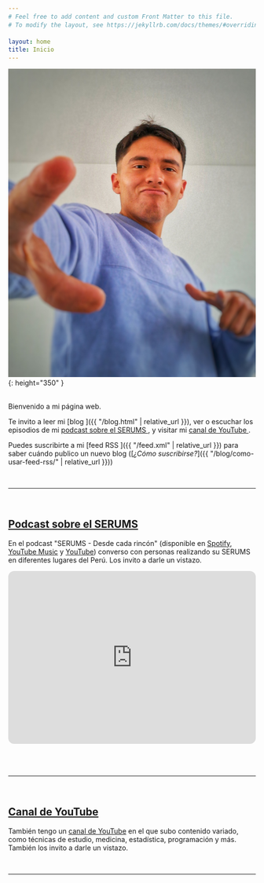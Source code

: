 ```yaml
---
# Feel free to add content and custom Front Matter to this file.
# To modify the layout, see https://jekyllrb.com/docs/themes/#overriding-theme-defaults

layout: home
title: Inicio
---
```


![Mi foto](/assets/images/photo_me_2_edited.jpeg){: height="350" }

<br>
Bienvenido a mi página web.

Te invito a leer mi [blog <i class="fa-solid fa-blog"></i>]({{ "/blog.html" | relative_url }}), ver o escuchar los episodios de mi [podcast sobre el SERUMS <i class="fa-solid fa-podcast"></i>](https://open.spotify.com/show/5zKn2IuA8PAWdPmB3RcqJn?si=cf0d5d737a0b4028), y visitar mi [canal de YouTube <i class="fab fa-youtube"></i>](https://www.youtube.com/@danimedi555).

Puedes suscribirte a mi [feed RSS <i class="fa-solid fa-rss"></i>]({{ "/feed.xml" | relative_url }}) para saber cuándo publico un nuevo blog ([*¿Cómo suscribirse?*]({{ "/blog/como-usar-feed-rss/" | relative_url }}))

<br>

----

<br>

## [<i class="fa-solid fa-podcast"></i> Podcast sobre el SERUMS](https://open.spotify.com/show/5zKn2IuA8PAWdPmB3RcqJn?si=cf0d5d737a0b4028)

En el podcast "SERUMS - Desde cada rincón" (disponible en [Spotify](https://open.spotify.com/show/5zKn2IuA8PAWdPmB3RcqJn?si=cf0d5d737a0b4028), [YouTube Music](https://music.youtube.com/playlist?list=PLiR4mMxzSHWgkxuhJ1kJAxUWqtDfO-PXa&si=VIr_FYg-hijhJNIm) y [YouTube](https://youtube.com/playlist?list=PLiR4mMxzSHWgkxuhJ1kJAxUWqtDfO-PXa&si=VWIKIsxoRW5WzYya)) converso con personas realizando su SERUMS en diferentes lugares del Perú. Los invito a darle un vistazo.

<iframe style="border-radius:12px" src="https://open.spotify.com/embed/show/5zKn2IuA8PAWdPmB3RcqJn?utm_source=generator" width="100%" height="352" frameBorder="0" allowfullscreen="" allow="autoplay; clipboard-write; encrypted-media; fullscreen; picture-in-picture" loading="lazy"></iframe>

<br><br>

----

<br>

## [<i class="fab fa-youtube" style="color: red"></i> Canal de YouTube](https://www.youtube.com/@danimedi555)

También tengo un [canal de YouTube](https://www.youtube.com/@danimedi555) en el que subo contenido variado, como técnicas de estudio, medicina, estadística, programación y más. También los invito a darle un vistazo.

<script src="https://apis.google.com/js/platform.js"></script>
<div class="g-ytsubscribe" data-channelid="UCxubTiyQ5cQuHgzQREhChdg" data-layout="default" data-theme="dark" data-count="default"></div>

<br>

----

<br>
